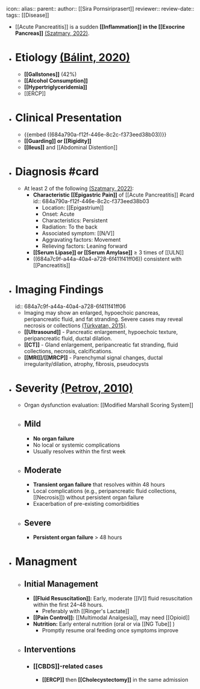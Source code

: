 icon:: 
alias:: 
parent::
author:: [[Sira Pornsiriprasert]] 
reviewer::
review-date::
tags:: [[Disease]]

- [[Acute Pancreatitis]] is a sudden **[[Inflammation]] in the [[Exocrine Pancreas]]** [(Szatmary, 2022)]([[References/szatmaryAcutePancreatitisDiagnosis2022]]).
- # Etiology [(Bálint, 2020)]([[References/balintAssessmentCourseAcute2020]])
	- **[[Gallstones]]** (42%)
	- **[[Alcohol Consumption]]**
	- **[[Hypertriglyceridemia]]**
	- [[ERCP]]
- # Clinical Presentation
	- {{embed ((684a790a-f12f-446e-8c2c-f373eed38b03))}}
	- **[[Guarding]] or [[Rigidity]]**
	- **[[Ileus]]** and [[Abdominal Distention]]
- # Diagnosis #card
	- At least 2 of the following [(Szatmary, 2022)]([[References/szatmaryAcutePancreatitisDiagnosis2022]]):
		- **Characteristic [[Epigastric Pain]]** of [[Acute Pancreatitis]] #card
		  id:: 684a790a-f12f-446e-8c2c-f373eed38b03
			- Location: [[Epigastrium]]
			- Onset: Acute
			- Characteristics: Persistent
			- Radiation: To the back
			- Associated symptom: [[N/V]]
			- Aggravating factors: Movement
			- Relieving factors: Leaning forward
		- **[[Serum Lipase]] or [[Serum Amylase]]** ≥ 3 times of [[ULN]]
		- ((684a7c9f-a44a-40a4-a728-6f411f41ff06)) consistent with [[Pancreatitis]]
- # Imaging Findings
  id:: 684a7c9f-a44a-40a4-a728-6f411f41ff06
	- Imaging may show an enlarged, hypoechoic pancreas, peripancreatic fluid, and fat stranding. Severe cases may reveal necrosis or collections [(Türkvatan, 2015)]([[References/turkvatanImagingAcutePancreatitis2015]]).
	- **[[Ultrasound]]** - Pancreatic enlargement, hypoechoic texture, peripancreatic fluid, ductal dilation.
	- **[[CT]]** - Gland enlargement, peripancreatic fat stranding, fluid collections, necrosis, calcifications.
	- **[[MRI]]/[[MRCP]]** - Parenchymal signal changes, ductal irregularity/dilation, atrophy, fibrosis, pseudocysts
- # Severity [(Petrov, 2010)]([[References/petrovClassificationSeverityAcute2010]])
	- Organ dysfunction evaluation: [[Modified Marshall Scoring System]]
	- ## Mild
		- **No organ failure**
		- No local or systemic complications
		- Usually resolves within the first week
	- ## Moderate
		- **Transient organ failure** that resolves within 48 hours
		- Local complications (e.g., peripancreatic fluid collections, [[Necrosis]]) without persistent organ failure
		- Exacerbation of pre-existing comorbidities
	- ## Severe
		- **Persistent organ failure** > 48 hours
- # Managment
	- ## Initial Management
		- **[[Fluid Resuscitation]]:** Early, moderate [[IV]] fluid resuscitation within the first 24–48 hours.
			- Preferably with [[Ringer's Lactate]]
		- **[[Pain Control]]:** [[Multimodal Analgesia]], may need [[Opioid]]
		- **Nutrition:** Early enteral nutrition (oral or via [[NG Tube]] )
			- Promptly resume oral feeding once symptoms improve
	- ## Interventions
		- ### **[[CBDS]]**-related cases
			- **[[ERCP]]** then **[[Cholecystectomy]]** in the same admission